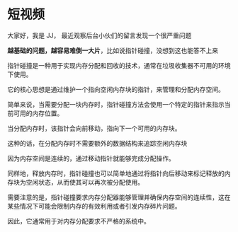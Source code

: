 # 短视频

大家好，我是 JJ， 最近观察后台小伙们的留言发现一个很严重问题

**越基础的问题，越容易难倒一大片**，比如说指针碰撞，没想到这也能答不上来

指针碰撞是一种用于实现内存分配和回收的技术，通常在垃圾收集器不可用的环境下使用。

它的核心思想是通过维护一个指向空闲内存块的指针，来管理和分配内存空间。

简单来说，当需要分配一块内存时，指针碰撞方法会使用一个特定的指针来指示当前可用的内存位置。

当分配内存时，该指针会向前移动，指向下一个可用的内存块。

这种的话，在分配内存时不需要额外的数据结构来追踪空闲内存块

因为内存空间是连续的，通过移动指针就能够完成分配操作。

同样地，释放内存时，指针碰撞也可以简单地通过将指针向后移动来标记释放的内存块为空闲状态，从而使其可以再次被分配使用。

需要注意的是，指针碰撞要求内存分配器能够管理并确保内存空间的连续性，这在某些情况下可能会限制内存的有效利用或者引发内存碎片问题。

因此，它通常用于对内存分配要求不严格的系统中。
